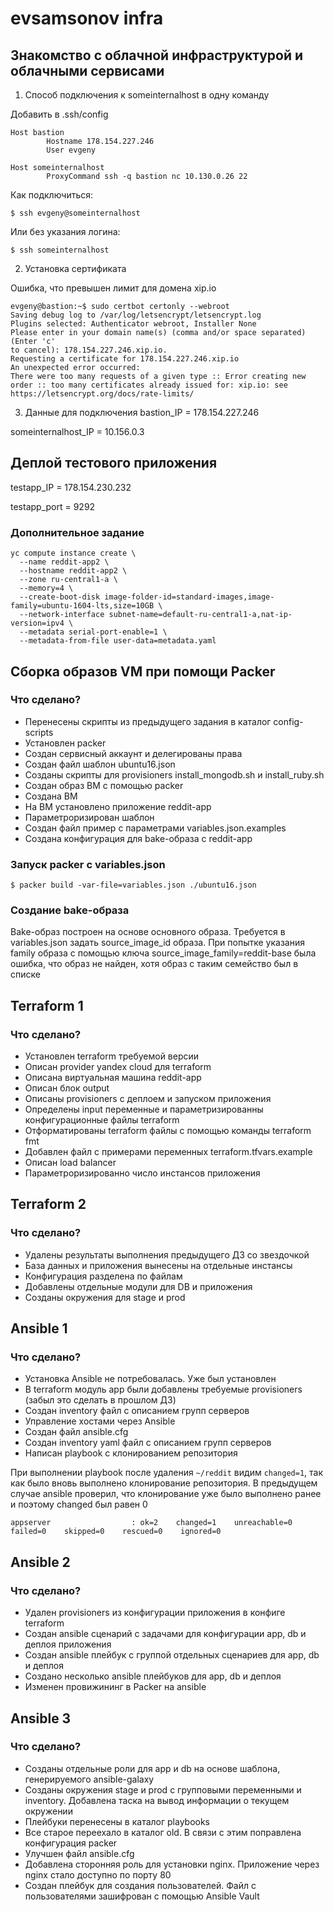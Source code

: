 # evsamsonov infra

## Знакомство с облачной инфраструктурой и облачными сервисами

1. Способ подключения к someinternalhost в одну команду

Добавить в .ssh/config
```
Host bastion
        Hostname 178.154.227.246
        User evgeny

Host someinternalhost
        ProxyCommand ssh -q bastion nc 10.130.0.26 22
```
Как подключиться:
```
$ ssh evgeny@someinternalhost
```

Или без указания логина:
```
$ ssh someinternalhost
```

2. Установка сертификата

Ошибка, что превышен лимит для домена xip.io

```
evgeny@bastion:~$ sudo certbot certonly --webroot
Saving debug log to /var/log/letsencrypt/letsencrypt.log
Plugins selected: Authenticator webroot, Installer None
Please enter in your domain name(s) (comma and/or space separated)  (Enter 'c'
to cancel): 178.154.227.246.xip.io.
Requesting a certificate for 178.154.227.246.xip.io
An unexpected error occurred:
There were too many requests of a given type :: Error creating new order :: too many certificates already issued for: xip.io: see https://letsencrypt.org/docs/rate-limits/
```

3. Данные для подключения
bastion_IP = 178.154.227.246

someinternalhost_IP = 10.156.0.3

## Деплой тестового приложения

testapp_IP = 178.154.230.232

testapp_port = 9292

### Дополнительное задание
```
yc compute instance create \
  --name reddit-app2 \
  --hostname reddit-app2 \
  --zone ru-central1-a \
  --memory=4 \
  --create-boot-disk image-folder-id=standard-images,image-family=ubuntu-1604-lts,size=10GB \
  --network-interface subnet-name=default-ru-central1-a,nat-ip-version=ipv4 \
  --metadata serial-port-enable=1 \
  --metadata-from-file user-data=metadata.yaml
```

## Сборка образов VM при помощи Packer

### Что сделано?

- Перенесены скрипты из предыдущего задания в каталог config-scripts
- Установлен packer
- Создан сервисный аккаунт и делегированы права
- Создан файл шаблон ubuntu16.json
- Созданы скрипты для provisioners install_mongodb.sh и install_ruby.sh
- Создан образ ВМ с помощью packer
- Создана ВМ
- На ВМ установлено приложение reddit-app
- Параметроризирован шаблон
- Создан файл пример с параметрами variables.json.examples
- Создана конфигурация для bake-образа с reddit-app

### Запуск packer c variables.json

```
$ packer build -var-file=variables.json ./ubuntu16.json
```

### Создание bake-образа

Bake-образ построен на основе основного образа. Требуется в variables.json задать source_image_id образа. При попытке указания family образа с помощью ключа source_image_family=reddit-base была ошибка, что образ не найден, хотя образ с таким семейство был в списке

## Terraform 1

### Что сделано?

- Установлен terraform требуемой версии
- Описан provider yandex cloud для terraform
- Описана виртуальная машина reddit-app
- Описан блок output
- Описаны provisioners с деплоем и запуском приложения
- Определены input переменные и параметризированны конфигурационные файлы terraform
- Отформатированы terraform файлы с помощью команды terraform fmt
- Добавлен файл с примерами переменных terraform.tfvars.example
- Описан load balancer
- Параметроризированно число инстансов приложения

## Terraform 2

### Что сделано?

- Удалены результаты выполнения предыдущего ДЗ со звездочкой
- База данных и приложения вынесены на отдельные инстансы
- Конфигурация разделена по файлам
- Добавлены отдельные модули для DB и приложения
- Созданы окружения для stage и prod

## Ansible 1

### Что сделано?

- Установка Ansible не потребовалась. Уже был установлен
- В terraform модуль app были добавлены требуемые provisioners (забыл это сделать в прошлом ДЗ)
- Создан inventory файл с описанием групп серверов
- Управление хостами через Ansible
- Создан файл ansible.cfg
- Создан inventory yaml файл с описанием групп серверов
- Написан playbook с клонированием репозитория

При выполнении playbook после удаления `~/reddit` видим `changed=1`, так как было вновь выполнено клонирование репозитория. В предыдущем случае ansible проверил, что клонирование уже было выполнено ранее и поэтому changed был равен 0
```PLAY RECAP *****************************************************************************************************************************************************************
appserver                  : ok=2    changed=1    unreachable=0    failed=0    skipped=0    rescued=0    ignored=0
```

## Ansible 2

### Что сделано?

- Удален provisioners из конфигурации приложения в конфиге terraform
- Создан ansible сценарий с задачами для конфигурации app, db и деплоя приложения
- Создан ansible плейбук с группой отдельных сценариев для app, db и деплоя
- Создано несколько ansible плейбуков для app, db и деплоя
- Изменен провижининг в Packer на ansible


## Ansible 3

### Что сделано?

- Созданы отдельные роли для app и db на основе шаблона, генерируемого ansible-galaxy
- Созданы окружения stage и prod с групповыми переменными и inventory. Добавлена таска на вывод информации о текущем окружении
- Плейбуки перенесены в каталог playbooks
- Все старое переехало в каталог old. В связи с этим поправлена конфигурация packer
- Улучшен файл ansible.cfg
- Добавлена сторонняя роль для установки nginx. Приложение через nginx стало доступно по порту 80
- Создан плейбук для создания пользователей. Файл с пользователями зашифрован с помощью Ansible Vault

